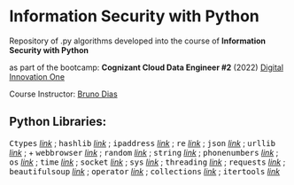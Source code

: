 # Information Security with Python

Repository of .py algorithms developed into the course of **Information Security with Python**

as part of the bootcamp: **Cognizant Cloud Data Engineer #2** (2022) [Digital Innovation One](https://www.dio.me)

Course Instructor: [Bruno Dias](https://www.linkedin.com/in/brunodecamposdias/)

## Python Libraries:

<kbd>Ctypes</kbd> [_link_](https://docs.python.org/3/library/ctypes.html) ; <kbd>hashlib</kbd> [_link_](https://docs.python.org/3/library/hashlib.html) ; <kbd>ipaddress</kbd> [_link_](https://docs.python.org/3/library/ipaddress.html) ; <kbd>re</kbd> [_link_](https://docs.python.org/3/library/re.html) ; <kbd>json</kbd> [_link_](https://docs.python.org/3/library/json.html) ; <kbd>urllib</kbd> [_link_](https://docs.python.org/3/library/urllib.html) ; + <kbd>webbrowser</kbd> [_link_](https://docs.python.org/3/library/webbrowser.html) ; <kbd>random</kbd> [_link_](https://docs.python.org/3/library/random.html) ; <kbd>string</kbd> [_link_](https://docs.python.org/3/library/string.html) ; <kbd>phonenumbers</kbd> [_link_](https://pypi.org/project/phonenumbers/) ; <kbd>os</kbd> [_link_](https://docs.python.org/3/library/os.html) ; <kbd>time</kbd> [_link_](https://docs.python.org/3/library/time.html) ; <kbd>socket</kbd> [_link_](https://docs.python.org/3/library/socket.html) ; <kbd>sys</kbd> [_link_](https://docs.python.org/3/library/sys.html) ; <kbd>threading</kbd> [_link_](https://docs.python-requests.org/en/latest/) ; <kbd>requests</kbd> [_link_](https://docs.python.org/3/library/sys.html) ; <kbd>beautifulsoup</kbd> [_link_](https://pypi.org/project/beautifulsoup4/) ; <kbd>operator</kbd> [_link_](https://docs.python.org/3/library/operator.html) ; <kbd>collections</kbd> [_link_](https://docs.python.org/3/library/collections.html) ; <kbd>itertools</kbd> [_link_](https://docs.python.org/3/library/itertools.html)

